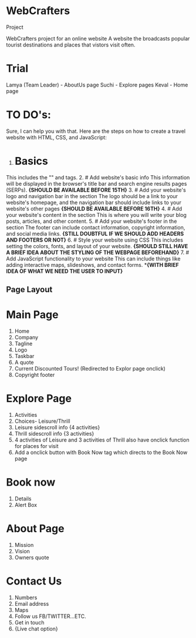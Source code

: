 # WebCrafters
Project

WebCrafters project for an online website
A website the broadcasts popular tourist destinations and places that vistors visit often.

# Trial

Lamya (Team Leader) - AboutUs page
Suchi - Explore pages
Keval - Home page

# TO DO's:

Sure, I can help you with that. Here are the steps on how to create a travel website with HTML, CSS, and JavaScript:

1. # Basics
 This includes the "<divs>" and tags.
2. # Add website's basic info
 This information will be displayed in the browser's title bar and search engine results pages (SERPs).
 ****{SHOULD BE AVAILABLE BEFORE 15TH}****
3. # Add your website's logo and navigation bar in the section
 The logo should be a link to your website's homepage, and the navigation bar should include links to your website's other pages
 ****{SHOULD BE AVAILABLE BEFORE 16TH}****
4. # Add your website's content in the section
 This is where you will write your blog posts, articles, and other content.
5. # Add your website's footer in the section
 The footer can include contact information, copyright information, and social media links.
 ****{STILL DOUBTFUL IF WE SHOULD ADD HEADERS AND FOOTERS OR NOT}****
6. # Style your website using CSS
 This includes setting the colors, fonts, and layout of your website.
 ****{SHOULD STILL HAVE A BRIEF IDEA ABOUT THE STYLING OF THE WEBPAGE BEFOREHAND}****
7. # Add JavaScript functionality to your website
 This can include things like adding interactive maps, slideshows, and contact forms.
 *****{WITH BRIEF IDEA OF WHAT WE NEED THE USER TO INPUT}****

## Page Layout 
# Main Page
 1. Home
 2. Company
 3. Tagline
 4. Logo
 5. Taskbar
 6. A quote
 7. Current Discounted Tours! (Redirected to Explor page onclick)
 8. Copyright footer

# Explore Page
 1. Activities
 2. Choices- Leisure/Thrill
 3. Leisure sidescroll info {4 activities}
 4. Thrill sidescroll info {3 activities}
 5. 4 activities of Leisure and 3 activities of Thrill also have onclick function for places for visit
 6. Add a onclick button with Book Now tag which directs to the Book Now page

# Book now
 1. Details
 2. Alert Box

# About Page
 1. Mission
 2. Vision
 3. Owners quote

# Contact Us
 1. Numbers
 2. Email address
 3. Maps
 4. Follow us FB/TWITTER...ETC.
 5. Get in touch
 6. {Live chat option}
